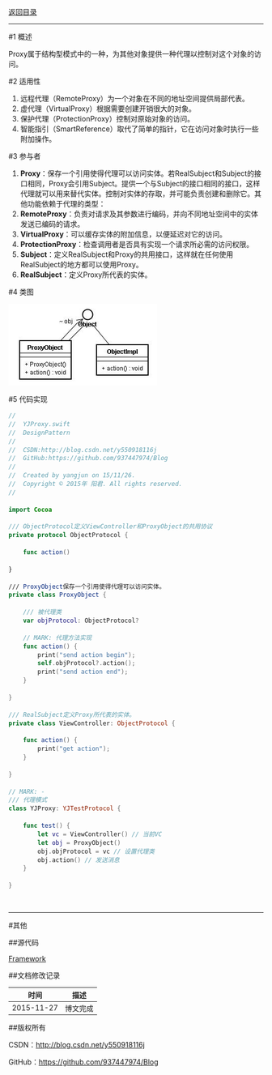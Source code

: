 [返回目录](https://github.com/937447974/Blog/blob/master/架构设计/23设计模式之目录.md)

----------

#1 概述

Proxy属于结构型模式中的一种，为其他对象提供一种代理以控制对这个对象的访问。

#2 适用性

1. 远程代理（RemoteProxy）为一个对象在不同的地址空间提供局部代表。
2. 虚代理（VirtualProxy）根据需要创建开销很大的对象。
3. 保护代理（ProtectionProxy）控制对原始对象的访问。
4. 智能指引（SmartReference）取代了简单的指针，它在访问对象时执行一些附加操作。

#3 参与者

1. **Proxy**：保存一个引用使得代理可以访问实体。若RealSubject和Subject的接口相同，Proxy会引用Subject。提供一个与Subject的接口相同的接口，这样代理就可以用来替代实体。控制对实体的存取，并可能负责创建和删除它。其他功能依赖于代理的类型：
2. **RemoteProxy**：负责对请求及其参数进行编码，并向不同地址空间中的实体发送已编码的请求。
3. **VirtualProxy**：可以缓存实体的附加信息，以便延迟对它的访问。
4. **ProtectionProxy**：检查调用者是否具有实现一个请求所必需的访问权限。
5. **Subject**：定义RealSubject和Proxy的共用接口，这样就在任何使用RealSubject的地方都可以使用Proxy。
6. **RealSubject**：定义Proxy所代表的实体。

#4 类图

![](https://raw.githubusercontent.com/937447974/Blog/master/Resources/2015112712.png)

#5 代码实现

```swift
//
//  YJProxy.swift
//  DesignPattern
//
//  CSDN:http://blog.csdn.net/y550918116j
//  GitHub:https://github.com/937447974/Blog
//
//  Created by yangjun on 15/11/26.
//  Copyright © 2015年 阳君. All rights reserved.
//

import Cocoa

/// ObjectProtocol定义ViewController和ProxyObject的共用协议
private protocol ObjectProtocol {
    
    func action()
    
}

/// ProxyObject保存一个引用使得代理可以访问实体。
private class ProxyObject {
    
    /// 被代理类
    var objProtocol: ObjectProtocol?
    
    // MARK: 代理方法实现
    func action() {
        print("send action begin");
        self.objProtocol?.action();
        print("send action end");
    }
    
}

/// RealSubject定义Proxy所代表的实体。
private class ViewController: ObjectProtocol {
    
    func action() {
        print("get action");
    }
    
}

// MARK: -
/// 代理模式
class YJProxy: YJTestProtocol {

    func test() {
        let vc = ViewController() // 当前VC
        let obj = ProxyObject()
        obj.objProtocol = vc // 设置代理类
        obj.action() // 发送消息
    }
    
}
```
&#160;

----------

#其他

##源代码

[Framework](https://github.com/937447974/Framework)

##文档修改记录

| 时间 | 描述 |
| ---- | ---- |
| 2015-11-27 | 博文完成 |

##版权所有

CSDN：http://blog.csdn.net/y550918116j

GitHub：https://github.com/937447974/Blog